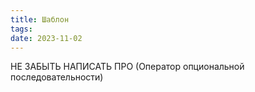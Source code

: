 ```yaml
---
title: Шаблон
tags: 
date: 2023-11-02
---
```

НЕ ЗАБЫТЬ НАПИСАТЬ ПРО (Оператор опциональной последовательности)